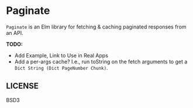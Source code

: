 # Paginate

`Paginate` is an Elm library for fetching & caching paginated responses
from an API.

**TODO:**

* Add Example, Link to Use in Real Apps
* Add a per-args cache? I.e., run toString on the fetch arguments to get a
    `Dict String (Dict PageNumber Chunk)`.

## LICENSE

BSD3
